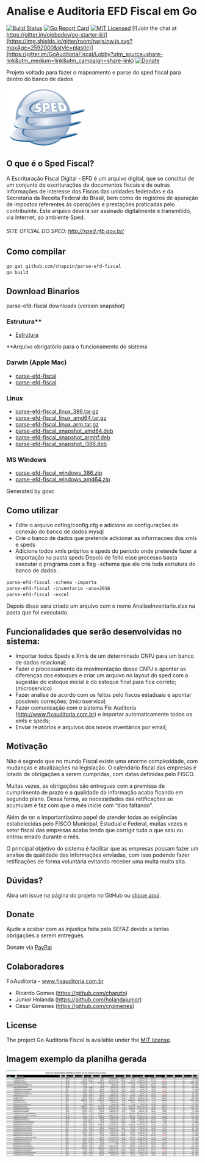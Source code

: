 # Analise e Auditoria EFD Fiscal em Go
[![Build Status](https://travis-ci.org/chapzin/parse-efd-fiscal.svg?branch=master)](https://travis-ci.org/chapzin/parse-efd-fiscal)
[![Go Report Card](https://goreportcard.com/badge/github.com/chapzin/parse-efd-fiscal)](https://goreportcard.com/report/github.com/chapzin/parse-efd-fiscal)
[![MIT Licensed](https://img.shields.io/badge/license-MIT-green.svg)](https://tldrlegal.com/license/mit-license)
[![Join the chat at https://gitter.im/olebedev/go-starter-kit](https://img.shields.io/gitter/room/nwjs/nw.js.svg?maxAge=2592000&style=plastic)](https://gitter.im/GoAuditoriaFiscal/Lobby?utm_source=share-link&utm_medium=link&utm_campaign=share-link)
[![Donate](https://img.shields.io/badge/Donate-PayPal-blue.svg)](https://www.paypal.com/cgi-bin/webscr?cmd=_s-xclick&hosted_button_id=R673QGW2LQVCJ)

Projeto voltado para fazer o mapeamento e parse do sped fiscal para dentro do banco de dados

![Sped](sped-maior.png "Sped")
## O que é o Sped Fiscal?
A Escrituração Fiscal Digital - EFD é um arquivo digital, que se constitui de um conjunto de escriturações de documentos fiscais e de outras informações de interesse dos Fiscos das unidades federadas e da Secretaria da Receita Federal do Brasil, bem como de registros de apuração de impostos referentes às operações e prestações praticadas pelo contribuinte.
Este arquivo deverá ser assinado digitalmente e transmitido, via Internet, ao ambiente Sped.

###### SITE OFICIAL DO SPED: http://sped.rfb.gov.br/

## Como compilar 
```
go get github.com/chapzin/parse-efd-fiscal
go build
```

## Download Binarios

parse-efd-fiscal downloads (version snapshot)

### Estrutura**
 * [Estrutura]([builds/estrutura.zip])
 
 **Arquivo obrigatório para o funcionamento do sistema
 
### Darwin (Apple Mac)

 * [parse-efd-fiscal](builds/macosx/darwin_386/parse-efd-fiscal)
 * [parse-efd-fiscal](builds/macosx/darwin_amd64/parse-efd-fiscal)

### Linux

 * [parse-efd-fiscal\_linux\_386.tar.gz](builds/linux/parse-efd-fiscal_linux_386.tar.gz)
 * [parse-efd-fiscal\_linux\_amd64.tar.gz](builds/linux/parse-efd-fiscal_linux_amd64.tar.gz)
 * [parse-efd-fiscal\_linux\_arm.tar.gz](builds/linux/parse-efd-fiscal_linux_arm.tar.gz)
 * [parse-efd-fiscal\_snapshot\_amd64.deb](builds/linux/parse-efd-fiscal_snapshot_amd64.deb)
 * [parse-efd-fiscal\_snapshot\_armhf.deb](builds/linux/parse-efd-fiscal_snapshot_armhf.deb)
 * [parse-efd-fiscal\_snapshot\_i386.deb](builds/linux/parse-efd-fiscal_snapshot_i386.deb)
 
 ### MS Windows
 
  * [parse-efd-fiscal\_windows\_386.zip](builds/windows/parse-efd-fiscal_windows_386.zip)
  * [parse-efd-fiscal\_windows\_amd64.zip](builds/windows/parse-efd-fiscal_windows_amd64.zip)
  
 Generated by goxc 

## Como utilizar
- Edite o arquivo cofing/config.cfg e adicione as configurações de conexão do banco de dados mysql
- Crie o banco de dados que pretende adicionar as informacoes dos xmls e speds
- Adicione todos xmls próprios e speds do periodo onde pretende fazer a importação na pasta speds
Depois de feito esse processo basta executar o programa com a flag -schema que ele cria toda estrutura do banco de dados.
```
parse-efd-fiscal -schema -importa
parse-efd-fiscal -inventario -ano=2016
parse-efd-fiscal -excel
```
Depois disso sera criado um arquivo com o nome AnaliseInventario.xlsx na pasta que foi executado.

## Funcionalidades que serão desenvolvidas no sistema:
- Importar todos Speds e Xmls de um determinado CNPJ para um banco de dados relacional;
- Fazer o processamento da movimentação desse CNPJ e apontar as diferenças dos estoques e criar um arquivo no layout do sped com a sugestão do estoque inicial e do estoque final para fica correto; (microservico)
- Fazer analise de acordo com os feitos pelo fiscos estaduais e apontar possiveis correções; (microservico)
- Fazer comunicação com o sistema Fix Auditoria (http://www.fixauditoria.com.br) e importar automaticamente todos os xmls e speds;
- Enviar relatórios e arquivos dos novos inventários por email;

## Motivação
Não é segredo que no mundo Fiscal existe uma enorme complexidade, com mudanças e atualizações na legislação. O calendário fiscal das empresas é lotado de obrigações a serem cumpridas, com datas definidas pelo FISCO.

Muitas vezes, as obrigações são entregues com a premissa de cumprimento de prazo e a qualidade da informação acaba ficando em segundo plano. Dessa forma, as necessidades das retificações se acumulam e faz com que o mês inicie com “dias faltando”.

Além de ter o importantíssimo papel de atender todas as exigências estabelecidas pelo FISCO Municipal, Estadual e Federal, muitas vezes o setor fiscal das empresas acaba tendo que corrigir tudo o que saiu ou entrou errado durante o mês.

O principal objetivo do sistema é facilitar que as empresas possam fazer um analise da qualidade das informações enviadas, com isso podendo fazer retificações de forma voluntária evitando receber uma multa muito alta.

## Dúvidas?

Abra um issue na página do projeto no GitHub ou [clique aqui](https://github.com/chapzin/parse-efd-fiscal/issues).

## Donate
Ajude a acabar com as injustiça feita pela SEFAZ devido a tantas obrigações a serem entregues.

Donate via [PayPal](https://www.paypal.com/cgi-bin/webscr?cmd=_s-xclick&hosted_button_id=R673QGW2LQVCJ)

## Colaboradores

FixAuditoria - www.fixauditoria.com.br
- Ricardo Gomes (https://github.com/chapzin)
- Junior Holanda (https://github.com/holandajunior)
- Cesar Gimenes (https://github.com/crgimenes)

## License

The project Go Auditoria Fiscal is available under the [MIT license](LICENSE).

## Imagem exemplo da planilha gerada

![Inventario](inv.png "Inventario")
